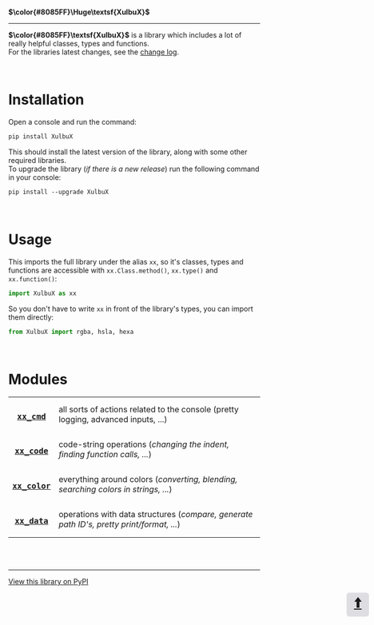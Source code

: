 <br id="top">

**$\color{#8085FF}\Huge\textsf{XulbuX}$**

-------------------------------------------------------------

**$\color{#8085FF}\textsf{XulbuX}$** is a library which includes a lot of really helpful classes, types and functions.<br>
For the libraries latest changes, see the [change log](https://github.com/XulbuX-dev/PythonLibraryXulbuX/blob/main/CHANGELOG.md).

<br>

# Installation

Open a console and run the command:
```css
pip install XulbuX
```
This should install the latest version of the library, along with some other required libraries.<br>
To upgrade the library (*if there is a new release*) run the following command in your console:
```css
pip install --upgrade XulbuX
```

<br>

# Usage

This imports the full library under the alias `xx`, so it's classes, types and functions are accessible with `xx.Class.method()`, `xx.type()` and `xx.function()`:
```python
import XulbuX as xx
```
So you don't have to write `xx` in front of the library's types, you can import them directly:
```python
from XulbuX import rgba, hsla, hexa
```

<br>

# Modules

| | |
| :--------------------------------------------------------------------------------------: | :---------------------------------------------------------------------------------------- |
| <h3>[`xx_cmd`](https://github.com/XulbuX-dev/PythonLibraryXulbuX/wiki/xx_cmd)</h3>       | all sorts of actions related to the console (pretty logging, advanced inputs, ...)        |
| <h3>[`xx_code`](https://github.com/XulbuX-dev/PythonLibraryXulbuX/wiki/xx_code)</h3>     | code-string operations (*changing the indent, finding function calls, ...*)               |
| <h3>[`xx_color`](https://github.com/XulbuX-dev/PythonLibraryXulbuX/wiki/xx_color)</h3>   | everything around colors (*converting, blending, searching colors in strings, ...*)       |
| <h3>[`xx_data`](https://github.com/XulbuX-dev/PythonLibraryXulbuX/wiki/xx_data)</h3>     | operations with data structures (*compare, generate path ID's, pretty print/format, ...*) |
<!--
| <h3>[`xx_string`](https://github.com/XulbuX-dev/PythonLibraryXulbuX/wiki/xx_string)</h3> | helpful actions when working with strings. (*normalize, escape, decompose, ...*)          |
-->



<br>
<br>

--------------------------------------------------------------
[View this library on PyPI](https://pypi.org/project/XulbuX/)

<div style="width:45px; height:45px; right:10px; position:absolute">
  <a href="#top"><abbr title="go to top" style="text-decoration:none">
    <div style="
      font-size: 2em;
      font-weight: bold;
      background: #88889845;
      border-radius: 0.2em;
      text-align: center;
      justify-content: center;
    "><span style="display:none">go to top </span>🠩</div>
  </abbr></a>
</div>
